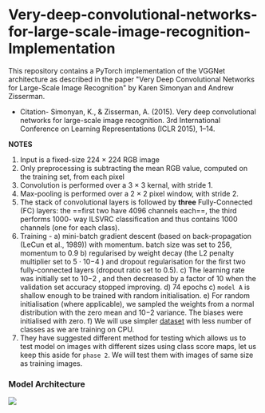 # Very-deep-convolutional-networks-for-large-scale-image-recognition-Implementation
This repository contains a PyTorch implementation of the VGGNet architecture as described in the paper "Very Deep Convolutional Networks for Large-Scale Image Recognition" by Karen Simonyan and Andrew Zisserman.
- Citation- Simonyan, K., & Zisserman, A. (2015). Very deep convolutional networks for large-scale image recognition. 3rd International Conference on Learning Representations (ICLR 2015), 1–14.

**NOTES**

1. Input is a fixed-size 224 × 224 RGB image
2. Only preprocessing is subtracting the mean RGB value, computed on the training set, from each pixel
3. Convolution is performed over a 3 × 3 kernal, with stride 1.
4. Max-pooling is performed over a 2 × 2 pixel window, with stride 2.
5. The stack of convolutional layers is followed by **three** Fully-Connected (FC) layers: the ==first two have 4096 channels each==, the third performs 1000- way ILSVRC classification and thus contains 1000 channels (one for each class).
6. Training -
	a) mini-batch gradient descent (based on back-propagation (LeCun et al., 1989)) with momentum.
		batch size was set to 256, momentum to 0.9
	b) regularised by weight decay (the L2 penalty multiplier set to 5 · 10−4 ) and dropout regularisation
		for the first two fully-connected layers (dropout ratio set to 0.5).
	c) The learning rate was initially set to 10−2 , and then decreased by a factor of 10 when the validation set accuracy stopped improving.
	d) 74 epochs
	c) `model A` is shallow enough to be trained with random initialisation.
	e) For random initialisation (where applicable), we sampled the weights from a normal distribution
		with the zero mean and 10−2 variance. The biases were initialised with zero.
	f) We will use simpler [dataset](https://github.com/Attila94/CODaN) with less number of classes as we are training on CPU.
7. They have suggested different method for testing which allows us to test model on images with different sizes using class score maps, let us keep this aside for `phase 2`. We will test them with images of same size as training images.

### Model Architecture

![](images/verydeepcnnarch.png)


